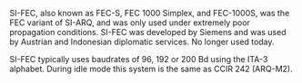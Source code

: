 SI-FEC, also known as FEC-S, FEC 1000 Simplex, and FEC-1000S, was the FEC variant of SI-ARQ, and was only used under extremely poor propagation conditions. SI-FEC was developed by Siemens and was used by Austrian and Indonesian diplomatic services. No longer used today.

SI-FEC typically uses baudrates of 96, 192 or 200 Bd using the ITA-3 alphabet. During idle mode this system is the same as CCIR 242 (ARQ-M2).